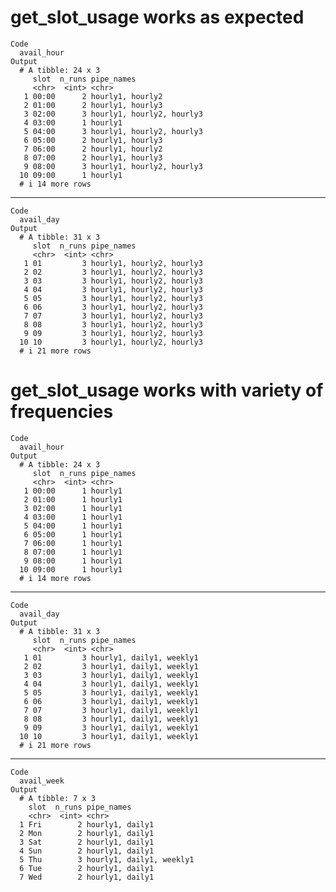# get_slot_usage works as expected

    Code
      avail_hour
    Output
      # A tibble: 24 x 3
         slot  n_runs pipe_names               
         <chr>  <int> <chr>                    
       1 00:00      2 hourly1, hourly2         
       2 01:00      2 hourly1, hourly3         
       3 02:00      3 hourly1, hourly2, hourly3
       4 03:00      1 hourly1                  
       5 04:00      3 hourly1, hourly2, hourly3
       6 05:00      2 hourly1, hourly3         
       7 06:00      2 hourly1, hourly2         
       8 07:00      2 hourly1, hourly3         
       9 08:00      3 hourly1, hourly2, hourly3
      10 09:00      1 hourly1                  
      # i 14 more rows

---

    Code
      avail_day
    Output
      # A tibble: 31 x 3
         slot  n_runs pipe_names               
         <chr>  <int> <chr>                    
       1 01         3 hourly1, hourly2, hourly3
       2 02         3 hourly1, hourly2, hourly3
       3 03         3 hourly1, hourly2, hourly3
       4 04         3 hourly1, hourly2, hourly3
       5 05         3 hourly1, hourly2, hourly3
       6 06         3 hourly1, hourly2, hourly3
       7 07         3 hourly1, hourly2, hourly3
       8 08         3 hourly1, hourly2, hourly3
       9 09         3 hourly1, hourly2, hourly3
      10 10         3 hourly1, hourly2, hourly3
      # i 21 more rows

# get_slot_usage works with variety of frequencies

    Code
      avail_hour
    Output
      # A tibble: 24 x 3
         slot  n_runs pipe_names
         <chr>  <int> <chr>     
       1 00:00      1 hourly1   
       2 01:00      1 hourly1   
       3 02:00      1 hourly1   
       4 03:00      1 hourly1   
       5 04:00      1 hourly1   
       6 05:00      1 hourly1   
       7 06:00      1 hourly1   
       8 07:00      1 hourly1   
       9 08:00      1 hourly1   
      10 09:00      1 hourly1   
      # i 14 more rows

---

    Code
      avail_day
    Output
      # A tibble: 31 x 3
         slot  n_runs pipe_names              
         <chr>  <int> <chr>                   
       1 01         3 hourly1, daily1, weekly1
       2 02         3 hourly1, daily1, weekly1
       3 03         3 hourly1, daily1, weekly1
       4 04         3 hourly1, daily1, weekly1
       5 05         3 hourly1, daily1, weekly1
       6 06         3 hourly1, daily1, weekly1
       7 07         3 hourly1, daily1, weekly1
       8 08         3 hourly1, daily1, weekly1
       9 09         3 hourly1, daily1, weekly1
      10 10         3 hourly1, daily1, weekly1
      # i 21 more rows

---

    Code
      avail_week
    Output
      # A tibble: 7 x 3
        slot  n_runs pipe_names              
        <chr>  <int> <chr>                   
      1 Fri        2 hourly1, daily1         
      2 Mon        2 hourly1, daily1         
      3 Sat        2 hourly1, daily1         
      4 Sun        2 hourly1, daily1         
      5 Thu        3 hourly1, daily1, weekly1
      6 Tue        2 hourly1, daily1         
      7 Wed        2 hourly1, daily1         

